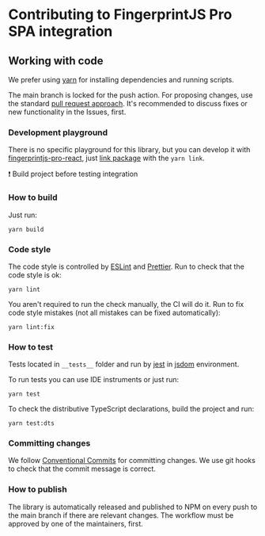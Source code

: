# Contributing to FingerprintJS Pro SPA integration

## Working with code

We prefer using [yarn](https://yarnpkg.com/) for installing dependencies and running scripts.

The main branch is locked for the push action. For proposing changes, use the standard [pull request approach](https://docs.github.com/en/pull-requests/collaborating-with-pull-requests/proposing-changes-to-your-work-with-pull-requests/creating-a-pull-request). It's recommended to discuss fixes or new functionality in the Issues, first.

### Development playground

There is no specific playground for this library, but you can develop it with [fingerprintjs-pro-react](https://github.com/fingerprintjs/fingerprintjs-pro-react), just [link package](https://yarnpkg.com/cli/link) with the `yarn link`.

❗ Build project before testing integration

### How to build
Just run:
```shell
yarn build
```

### Code style

The code style is controlled by [ESLint](https://eslint.org/) and [Prettier](https://prettier.io/). Run to check that the code style is ok:
```shell
yarn lint
```

You aren't required to run the check manually, the CI will do it. Run to fix code style mistakes (not all mistakes can be fixed automatically):
```shell
yarn lint:fix
```

### How to test
Tests located in `__tests__` folder and run by [jest](https://jestjs.io/) in [jsdom](https://github.com/jsdom/jsdom) environment.

To run tests you can use IDE instruments or just run:
```shell
yarn test
```

To check the distributive TypeScript declarations, build the project and run:
```shell
yarn test:dts
```
### Committing changes

We follow [Conventional Commits](https://conventionalcommits.org/) for committing changes. We use git hooks to check that the commit message is correct.

### How to publish

The library is automatically released and published to NPM on every push to the main branch if there are relevant changes. The workflow must be approved by one of the maintainers, first.
